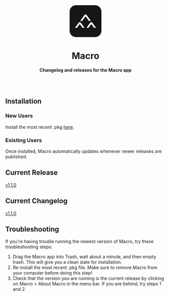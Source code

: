 <div align="center">
	<img src="assets/img/macro.png" width="100" height="100">
	<h1>Macro</h1>
	<p>
		<b>Changelog and releases for the Macro app</b>
	</p>
	<br>
	<br>
</div>

## Installation

### New Users

Install the most recent .pkg [here](https://drive.google.com/file/d/1rB5AzGArv5Pp3urQCqnyJUTuALN0F56y/view?usp=sharing).

### Existing Users

Once installed, Macro automatically updates whenever newer releases are published.

## Current Release

[v1.1.0](https://github.com/macrohq/changelog/releases/tag/v1.1.0)

## Current Changelog

[v1.1.0](https://github.com/macrohq/changelog/blob/master/versions/v1/1.1.0/changelog.md)

## Troubleshooting

If you're having trouble running the newest version of Macro, try these troubleshooting steps:

 1. Drag the Macro app into Trash, wait about a minute, and then empty trash. This will give you a clean slate for installation.
 2. Re-install the most recent .pkg file. Make sure to remove Macro from your computer before doing this step!
 3. Check that the version you are running is the current release by clicking on Macro > About Macro in the menu bar. If you are behind, try steps 1 and 2.
